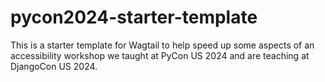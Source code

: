 # pycon2024-starter-template
This is a starter template for Wagtail to help speed up some aspects of an accessibility workshop we taught at PyCon US 2024 and are teaching at DjangoCon US 2024.
